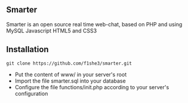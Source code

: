 ## Smarter ##
Smarter is an open source real time web-chat, based on PHP and using MySQL Javascript HTML5 and CSS3

## Installation ##
```
git clone https://github.com/f1she3/smarter.git
```
- Put the content of www/ in your server's root
- Import the file smarter.sql into your database
- Configure the file functions/init.php according to your server's configuration
